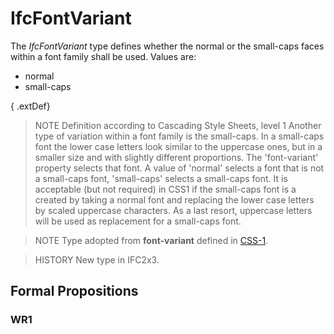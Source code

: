 # IfcFontVariant

The _IfcFontVariant_ type defines whether the normal or the small-caps faces within a font family shall be used. Values are:

* normal
* small-caps

{ .extDef}
> NOTE  Definition according to Cascading Style Sheets, level 1
> Another type of variation within a font family is the small-caps. In a small-caps font the lower case letters look similar to the uppercase ones, but in a smaller size and with slightly different proportions. The 'font-variant' property selects that font. A value of 'normal' selects a font that is not a small-caps font, 'small-caps' selects a small-caps font. It is acceptable (but not required) in CSS1 if the small-caps font is a created by taking a normal font and replacing the lower case letters by scaled uppercase characters. As a last resort, uppercase letters will be used as replacement for a small-caps font.

> NOTE  Type adopted from **font-variant** defined in [CSS-1](../content/bibliography.htm#CSS1).

> HISTORY  New type in IFC2x3.

## Formal Propositions

### WR1

